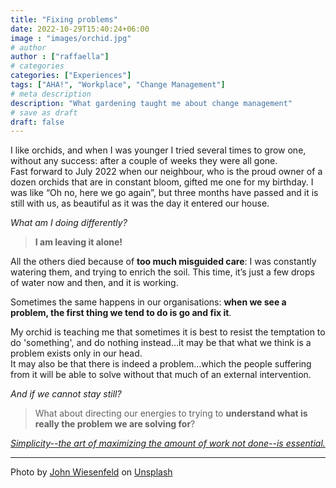 ```yaml
---
title: "Fixing problems"
date: 2022-10-29T15:40:24+06:00
image : "images/orchid.jpg"
# author
author : ["raffaella"]
# categories
categories: ["Experiences"]
tags: ["AHA!", "Workplace", "Change Management"]
# meta description
description: "What gardening taught me about change management"
# save as draft
draft: false
---
```

I like orchids, and when I was younger I tried several times to grow one, without any success: after a couple of weeks they were all gone.<br>
Fast forward to July 2022 when our neighbour, who is the proud owner of a dozen orchids that are in constant bloom, gifted me one for my birthday.
I was like “Oh no, here we go again”, but three months have passed and it is still with us, as beautiful as it was the day it entered our house.<br> 

*What am I doing differently?*

>**I am leaving it alone!**

All the others died because of **too much misguided care**: I was constantly watering them, and trying to enrich the soil. This time, it’s just a few drops of water now and then, and it is working.

Sometimes the same happens in our organisations: **when we see a problem, the first thing we tend to do is go and fix it**. 

My orchid is teaching me that sometimes it is best to resist the temptation to do 'something', and do nothing instead…it may be that what we think is a problem exists only in our head. <br>
It may also be that there is indeed a problem…which the people suffering from it will be able to solve without that much of an external intervention.

*And if we cannot stay still?* 

>What about directing our energies to trying to **understand what is really the problem we are solving for**?

_[Simplicity--the art of maximizing the amount of work not done--is essential.](https://agilemanifesto.org/principles.html)_

---
Photo by [John Wiesenfeld](https://unsplash.com/@fotofloridian?utm_source=unsplash&utm_medium=referral&utm_content=creditCopyText) on [Unsplash](https://unsplash.com/s/photos/orchids?utm_source=unsplash&utm_medium=referral&utm_content=creditCopyText)